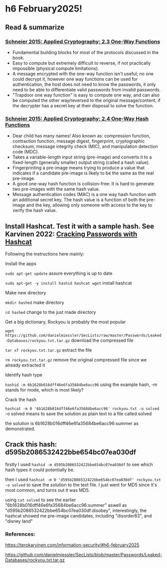 # h6 February2025!
## Read & summarize
### [Schneier 2015: Applied Cryptography: 2.3 One-Way Functions](https://learning.oreilly.com/library/view/applied-cryptography-protocols/9781119096726/10_chap02.html#chap02-sec003)
- Fundamental building blocks for most of the protocols discussed in the book.
- Easy to compute but extremely difficult to reverse, if not practically impossible (physical compute limitations).
- A message encrypted with the one-way function isn't useful; no one could decrypt it, however one way functions can be used for authentication, the host does not need to know the passwords, it only need to be able to differentiate valid passwords from invalid passwords.
- "Trapdoor one way function" is easy to compute one way, and can also be computed the other way/reversed to the original message/content, if the decrypter has a secret key at their disposal to solve the function.

### [Schneier 2015: Applied Cryptography: 2.4 One-Way Hash Functions](https://learning.oreilly.com/library/view/applied-cryptography-protocols/9781119096726/10_chap02.html#chap02-sec004)
- Dear child has many names! Also known as: compression function, contraction function, message digest, fingerprint, cryptographic checksum, message integrity check (MIC), and manipulation detection code (MDC).
- Takes a variable-length input string (pre-image) and converts it to a fixed-length (generally smaller) output string (called a hash value). 
- Fingerprinting a pre-image means trying to produce a value that indicates if a candidate pre-image is likely to be the same as the real pre-image.
- A good one-way hash function is collision-free: It is hard to generate two pre-images with the same hash value.
- Message authentication codes (MAC) is a one way hash function with an additional secret key. The hash value is a function of both the pre-image and the key, allowing only someone with access to the key to verify the hash value.

## Install Hashcat. Test it with a sample hash. See Karvinen 2022: [Cracking Passwords with Hashcat](https://terokarvinen.com/2022/cracking-passwords-with-hashcat/)
Following the instructions here mainly:

Install the apps

`sudo apt-get update` assure everything is up to date

`sudo apt-get -y install hashid hashcat wget` install hashcat

Make new directory

`mkdir hashed` make directory

`cd hashed` change to the just made directory

Get a big dictionary, Rockyou is probably the most popular

`wget https://github.com/danielmiessler/SecLists/raw/master/Passwords/Leaked-Databases/rockyou.txt.tar.gz` download the compressed file

`tar xf rockyou.txt.tar.gz` extract the file

`rm rockyou.txt.tar.gz` remove the original compressed file since we already extracted it

Identify hash type

`hashid -m 6b1628b016dff46e6fa35684be6acc96` using the example hash, -m stands for mode, which is most likely?

Crack the hash

`hashcat -m 0 '6b1628b016dff46e6fa35684be6acc96' rockyou.txt -o solved` -o solved means to save the solution as plain text to a file called solved

the solution is 6b1628b016dff46e6fa35684be6acc96:summer as demonstrated.

## Crack this hash: d595b2086532422bbe654bc07ea030df

firstly I used `hashid -m d595b2086532422bbe654bc07ea030df` to see which hash types it could potentially be.

then I used `hashcat -m 0 'd595b2086532422bbe654bc07ea030df' rockyou.txt -o solved` to save the solution to the text file. I just went for MD5 since it's most common, and turns out it was MD5.

using `cat solved` to see the earlier "6b1628b016dff46e6fa35684be6acc96:summer" aswell as "d595b2086532422bbe654bc07ea030df:disobey", interestingly, the hashcat showed me pre-image candidates, including "disorder83", and "disney land"

### References:

https://terokarvinen.com/information-security/#h6-february2025

https://github.com/danielmiessler/SecLists/blob/master/Passwords/Leaked-Databases/rockyou.txt.tar.gz

